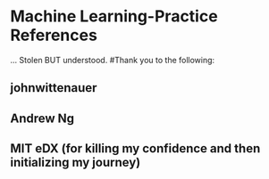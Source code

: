 # Machine Learning-Practice References 
... Stolen BUT understood. 
#Thank you to the following: 
## johnwittenauer
## Andrew Ng
## MIT eDX (for killing my confidence and then initializing my journey)
